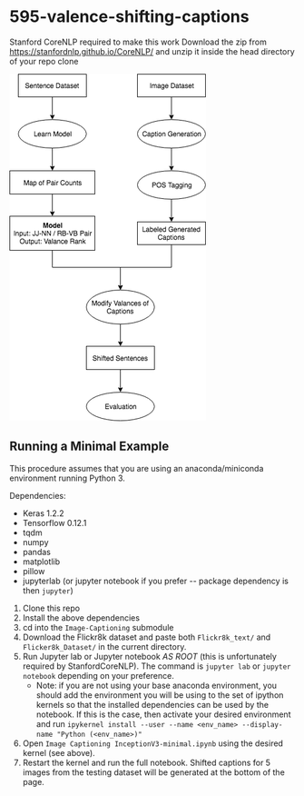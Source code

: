 # 595-valence-shifting-captions

Stanford CoreNLP required to make this work
Download the zip from https://stanfordnlp.github.io/CoreNLP/ and unzip it inside the head directory of your repo clone



![alt text](https://github.com/eczy/595-valence-shifting-captions/blob/master/projectFlow.png)

## Running a Minimal Example
This procedure assumes that you are using an anaconda/miniconda environment running
Python 3.

Dependencies:
- Keras 1.2.2
- Tensorflow 0.12.1
- tqdm
- numpy
- pandas
- matplotlib
- pillow
- jupyterlab (or jupyter notebook if you prefer -- package dependency is then `jupyter`)

1. Clone this repo
2. Install the above dependencies
3. cd into the `Image-Captioning` submodule
4. Download the Flickr8k dataset and paste both `Flickr8k_text/` and `Flicker8k_Dataset/` in the current directory.
5. Run Jupyter lab or Jupyter notebook *AS ROOT* (this is unfortunately required by StanfordCoreNLP).
The command is `jupyter lab` or `jupyter notebook` depending on your preference.
    - Note: if you are not using your base anaconda environment, you should add the
environment you will be using to the set of ipython kernels so that the installed
dependencies can be used by the notebook. If this is the case, then activate your desired environment and run
`ipykernel install --user --name <env_name> --display-name "Python (<env_name>)"`
6. Open `Image Captioning InceptionV3-minimal.ipynb` using the desired kernel (see above).
7. Restart the kernel and run the full notebook. Shifted captions for 5 images from
the testing dataset will be generated at the bottom of the page.

